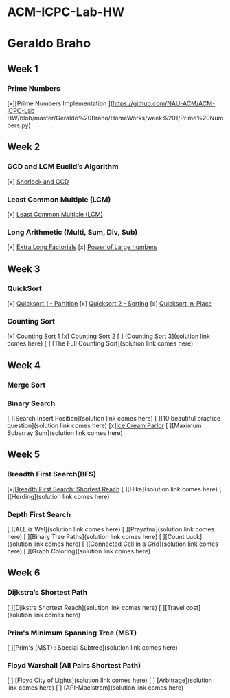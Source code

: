 # ACM-ICPC-Lab-HW
 
# Geraldo Braho

## Week 1
### Prime Numbers
[x][Prime Numbers Implementation ](https://github.com/NAU-ACM/ACM-ICPC-Lab HW/blob/master/Geraldo%20Braho/HomeWorks/week%201/Prime%20Numbers.py)

## Week 2
### GCD and LCM Euclid’s Algorithm
[x] [Sherlock and GCD](https://github.com/NAU-ACM/ACM-ICPC-Lab-HW/blob/master/Geraldo%20Braho/HomeWorks/week%202/Sherlock%20and%20GCD.py)

### Least Common Multiple (LCM)
[x] [Least Common Multiple (LCM)](https://github.com/NAU-ACM/ACM-ICPC-Lab-HW/blob/master/Geraldo%20Braho/HomeWorks/week%202/Least%20Common%20Multiple%20(LCM).py )
 
### Long Arithmetic (Multi, Sum, Div, Sub)

[x] [Extra Long Factorials](https://github.com/NAU-ACM/ACM-ICPC-Lab-HW/blob/master/Geraldo%20Braho/HomeWorks/week%202/Extra%20Long%20Factorials.py)
[x] [Power of Large numbers](https://github.com/NAU-ACM/ACM-ICPC-Lab-HW/blob/master/Geraldo%20Braho/HomeWorks/week%202/Power%20of%20large%20numbers.py)

## Week 3

### QuickSort
 
[x] [Quicksort 1 - Partition](https://github.com/NAU-ACM/ACM-ICPC-Lab-HW/blob/master/Geraldo%20Braho/HomeWorks/week%203/Quic%20Sort-partition.py)
 [x] [Quicksort 2 - Sorting](https://github.com/NAU-ACM/ACM-ICPC-Lab-HW/blob/master/Geraldo%20Braho/HomeWorks/week%203/Quicksort%202%20-%20Sorting.py)
  [x] [Quicksort In-Place](https://github.com/NAU-ACM/ACM-ICPC-Lab-HW/blob/master/Geraldo%20Braho/HomeWorks/week%203/Quicksort%20In-Place.py)
 
### Counting Sort
 
 [x] [Counting Sort 1](https://github.com/NAU-ACM/ACM-ICPC-Lab-HW/blob/master/Geraldo%20Braho/HomeWorks/week%203/Counting%20sort-1.py)
 [x] [Counting Sort 2](https://github.com/NAU-ACM/ACM-ICPC-Lab-HW/blob/master/Geraldo%20Braho/HomeWorks/week%203/Counting%20sort-2.py)
 [ ] [Counting Sort 3](solution link comes here)
 [ ] [The Full Counting Sort](solution link comes here)
 
## Week 4
### Merge Sort
### Binary Search
 
  [ ][Search Insert Position](solution link comes here)
  [ ][10 beautiful practice question](solution link comes here)
  [x][Ice Cream Parlor](https://github.com/geraldo1993/Hackerrank/blob/master/Algorithm/Searching/Ice%20Cream%20Parlor.py)
  [ ][Maximum Subarray Sum](solution link comes here)

## Week 5
### Breadth First Search(BFS)

[x][Breadth First Search: Shortest Reach](https://github.com/NAU-ACM/ACM-ICPC-Lab-HW/blob/master/Geraldo%20Braho/HomeWorks/Breadth%20First%20Search-%20Shortest%20Reach.py)
[ ][Hike](solution link comes here)
[ ][Herding](solution link comes here)
### Depth First Search

  [ ][ALL iz Wel](solution link comes here)
  [ ][Prayatna](solution link comes here)
 [ ][Binary Tree Paths](solution link comes here)
  [ ][Count Luck](solution link comes here)
 [ ][Connected Cell in a Grid](solution link comes here)
  [ ][Graph Coloring](solution link comes here)

 ## Week 6
 ### Dijkstra’s Shortest Path
 [ ][Djikstra Shortest Reach](solution link comes here)
[ ][Travel cost](solution link comes here)
 
 ### Prim's Minimum Spanning Tree (MST)
 [ ][Prim's (MST) : Special Subtree](solution link comes here)
 
 ### Floyd Warshall (All Pairs Shortest Path)
 
  [ ] [Floyd City of Lights](solution link comes here)
  [ ] [Arbitrage](solution link comes here)
 [ ] [API-Maelstrom](solution link comes here)
